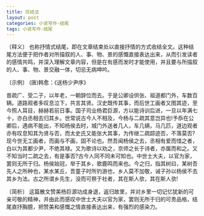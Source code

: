 ```yaml
---
title: 叹结法
layout: post
categories: 小说写作-结尾
tags: 小说写作-结尾
---
```


〔释义〕 也称抒情式结尾，即在文章结束处以直接抒情的方式收结全文。这种结尾方法便于把作者对所描叙的人、事、物、景的感慨直接表达出来，从而引发读者的感情共鸣，并深入理解文章内容，但是在有感而发时才能使用，并且要与所描叙的人、事、物、景交融一体，切忌无病呻吟。

〔示例〕 (唐)韩愈：《送杨少尹序》

昔疏广、受二子，以年老，一朝辞位而去。于是公卿设供张、祖道都门外，车数百辆。道路观者多叹息泣下，共言其贤。汉史既传其事，而后世工画者又图其迹，至今照人耳目，赫赫若前日事。国子司业杨君巨源，方以能诗训后进，一旦以年满七十，亦白丞相去归其乡。世常说古今人不相及，今杨与二疏其意岂异也!予忝在公卿后，遇病不能出，不知杨侯去时，城门外送者几人，车几辆，马几匹，道边观者亦有叹息知其为贤与否，而太史氏又能张大其事，为传继二疏踪迹否，不落莫否?现今世无工画者，而画与不画，固不论也。然吾闻杨侯之去，丞相有爱而惜之者，白以为其都少尹，不绝其禄。又为歌诗以劝之，京师之长于诗者，亦属而和之。又不知当时二疏之去，有是事否?古今人同不同未可知也。中世士大夫，以官为家，罢则无所于归。杨侯始冠，举于其乡，歌鹿鸣而来也。今之归，指其树曰，某树吾先人之所种也，某水某丘，吾童子时所钓游也，乡人莫不加敬，诫子孙以杨侯不去其乡为法。古之所谓乡先生，没而可祭于社者，其在斯人欤，其在斯人欤!

〔简析〕 这篇散文赞美杨巨源功成身退，返归故里，并对乡里一切记忆犹新的可亲可敬的精神，并由此而感叹中世士大夫以官为家，罢则无所于归的可贵品格，结尾直抒胸臆，把赞美和感慨之情直接表达出来，有强烈的感染力。 
